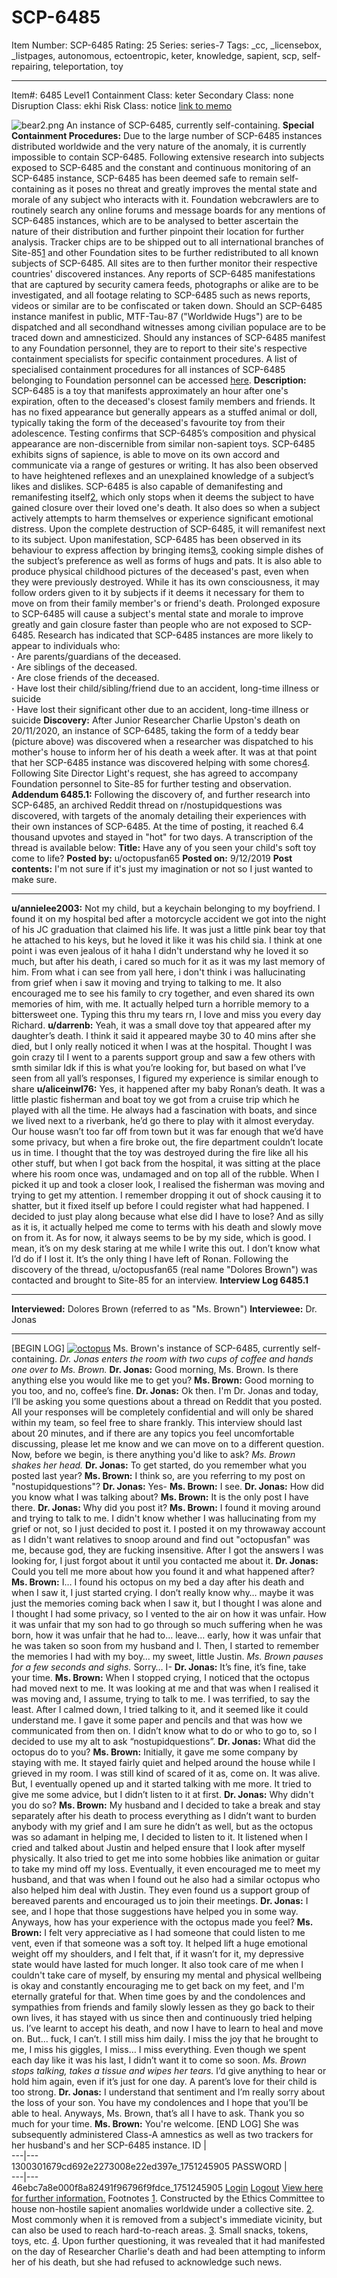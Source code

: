 # SCP-6485
Item Number: SCP-6485
Rating: 25
Series: series-7
Tags: _cc, _licensebox, _listpages, autonomous, ectoentropic, keter, knowledge, sapient, scp, self-repairing, teleportation, toy

---

Item#: 6485
Level1
Containment Class:
keter
Secondary Class:
none
Disruption Class:
ekhi
Risk Class:
notice
[link to memo](/classification-committee-memo)  

![bear2.png](https://scp-wiki.wdfiles.com/local--files/fragment:scp-6485-0/bear2.png)
An instance of SCP-6485, currently self-containing.
**Special Containment Procedures:** Due to the large number of SCP-6485 instances distributed worldwide and the very nature of the anomaly, it is currently impossible to contain SCP-6485. Following extensive research into subjects exposed to SCP-6485 and the constant and continuous monitoring of an SCP-6485 instance, SCP-6485 has been deemed safe to remain self-containing as it poses no threat and greatly improves the mental state and morale of any subject who interacts with it.
Foundation webcrawlers are to routinely search any online forums and message boards for any mentions of SCP-6485 instances, which are to be analysed to better ascertain the nature of their distribution and further pinpoint their location for further analysis. Tracker chips are to be shipped out to all international branches of Site-85[1](javascript:;) and other Foundation sites to be further redistributed to all known subjects of SCP-6485. All sites are to then further monitor their respective countries' discovered instances. Any reports of SCP-6485 manifestations that are captured by security camera feeds, photographs or alike are to be investigated, and all footage relating to SCP-6485 such as news reports, videos or similar are to be confiscated or taken down. Should an SCP-6485 instance manifest in public, MTF-Tau-87 ("Worldwide Hugs") are to be dispatched and all secondhand witnesses among civilian populace are to be traced down and amnesticized.
Should any instances of SCP-6485 manifest to any Foundation personnel, they are to report to their site's respective containment specialists for specific containment procedures. A list of specialised containment procedures for all instances of SCP-6485 belonging to Foundation personnel can be accessed [here](javascript:;).
**Description:** SCP-6485 is a toy that manifests approximately an hour after one's expiration, often to the deceased's closest family members and friends. It has no fixed appearance but generally appears as a stuffed animal or doll, typically taking the form of the deceased's favourite toy from their adolescence. Testing confirms that SCP-6485’s composition and physical appearance are non-discernible from similar non-sapient toys.
SCP-6485 exhibits signs of sapience, is able to move on its own accord and communicate via a range of gestures or writing. It has also been observed to have heightened reflexes and an unexplained knowledge of a subject’s likes and dislikes.
SCP-6485 is also capable of demanifesting and remanifesting itself[2](javascript:;), which only stops when it deems the subject to have gained closure over their loved one's death. It also does so when a subject actively attempts to harm themselves or experience significant emotional distress. Upon the complete destruction of SCP-6485, it will remanifest next to its subject.
Upon manifestation, SCP-6485 has been observed in its behaviour to express affection by bringing items[3](javascript:;), cooking simple dishes of the subject’s preference as well as forms of hugs and pats. It is also able to produce physical childhood pictures of the deceased's past, even when they were previously destroyed. While it has its own consciousness, it may follow orders given to it by subjects if it deems it necessary for them to move on from their family member's or friend's death.
Prolonged exposure to SCP-6485 will cause a subject's mental state and morale to improve greatly and gain closure faster than people who are not exposed to SCP-6485.
Research has indicated that SCP-6485 instances are more likely to appear to individuals who:  
**·** Are parents/guardians of the deceased.  
**·** Are siblings of the deceased.  
**·** Are close friends of the deceased.  
**·** Have lost their child/sibling/friend due to an accident, long-time illness or suicide  
**·** Have lost their significant other due to an accident, long-time illness or suicide
**Discovery:** After Junior Researcher Charlie Upston's death on 20/11/2020, an instance of SCP-6485, taking the form of a teddy bear (picture above) was discovered when a researcher was dispatched to his mother's house to inform her of his death a week after. It was at that point that her SCP-6485 instance was discovered helping with some chores[4](javascript:;). Following Site Director Light's request, she has agreed to accompany Foundation personnel to Site-85 for further testing and observation.
**Addendum 6485.1:** Following the discovery of, and further research into SCP-6485, an archived Reddit thread on r/nostupidquestions was discovered, with targets of the anomaly detailing their experiences with their own instances of SCP-6485. At the time of posting, it reached 6.4 thousand upvotes and stayed in "hot" for two days. A transcription of the thread is available below:
**Title:** Have any of you seen your child's soft toy come to life?
**Posted by:** u/octopusfan65
**Posted on:** 9/12/2019
**Post contents:** I'm not sure if it's just my imagination or not so I just wanted to make sure.
* * *
**u/annielee2003:** Not my child, but a keychain belonging to my boyfriend. I found it on my hospital bed after a motorcycle accident we got into the night of his JC graduation that claimed his life. It was just a little pink bear toy that he attached to his keys, but he loved it like it was his child sia. I think at one point i was even jealous of it haha
I didn't understand why he loved it so much, but after his death, i cared so much for it as it was my last memory of him.
From what i can see from yall here, i don't think i was hallucinating from grief when i saw it moving and trying to talking to me. It also encouraged me to see his family to cry together, and even shared its own memories of him, with me. It actually helped turn a horrible memory to a bittersweet one.
Typing this thru my tears rn, I love and miss you every day Richard.
**u/darrenb:** Yeah, it was a small dove toy that appeared after my daughter’s death. I think it said it appeared maybe 30 to 40 mins after she died, but I only really noticed it when I was at the hospital. Thought I was goin crazy til I went to a parents support group and saw a few others with smth similar
Idk if this is what you’re looking for, but based on what I’ve seen from all yall’s responses, I figured my experience is similar enough to share
**u/aliceinwl76:** Yes, it happened after my baby Ronan’s death. It was a little plastic fisherman and boat toy we got from a cruise trip which he played with all the time. He always had a fascination with boats, and since we lived next to a riverbank, he’d go there to play with it almost everyday. Our house wasn’t too far off from town but it was far enough that we’d have some privacy, but when a fire broke out, the fire department couldn’t locate us in time.
I thought that the toy was destroyed during the fire like all his other stuff, but when I got back from the hospital, it was sitting at the place where his room once was, undamaged and on top all of the rubble. When I picked it up and took a closer look, I realised the fisherman was moving and trying to get my attention. I remember dropping it out of shock causing it to shatter, but it fixed itself up before I could register what had happened. I decided to just play along because what else did I have to lose? And as silly as it is, it actually helped me come to terms with his death and slowly move on from it.
As for now, it always seems to be by my side, which is good. I mean, it’s on my desk staring at me while I write this out. I don’t know what I’d do if I lost it. It’s the only thing I have left of Ronan.
Following the discovery of the thread, u/octopusfan65 (real name "Dolores Brown") was contacted and brought to Site-85 for an interview.
**Interview Log 6485.1**
* * *
**Interviewed:** Dolores Brown (referred to as "Ms. Brown")
**Interviewee:** Dr. Jonas
* * *
[BEGIN LOG]
[![octopus](https://scp-wiki.wdfiles.com/local--resized-images/fragment:scp-6485-0/octopus/medium.jpg)](https://scp-wiki.wdfiles.com/local--files/fragment:scp-6485-0/octopus)
Ms. Brown's instance of SCP-6485, currently self-containing.
_Dr. Jonas enters the room with two cups of coffee and hands one over to Ms. Brown._
**Dr. Jonas:** Good morning, Ms. Brown. Is there anything else you would like me to get you?
**Ms. Brown:** Good morning to you too, and no, coffee’s fine.
**Dr. Jonas:** Ok then. I'm Dr. Jonas and today, I’ll be asking you some questions about a thread on Reddit that you posted. All your responses will be completely confidential and will only be shared within my team, so feel free to share frankly. This interview should last about 20 minutes, and if there are any topics you feel uncomfortable discussing, please let me know and we can move on to a different question. Now, before we begin, is there anything you'd like to ask?
_Ms. Brown shakes her head._
**Dr. Jonas:** To get started, do you remember what you posted last year?
**Ms. Brown:** I think so, are you referring to my post on "nostupidquestions"?
**Dr. Jonas:** Yes-
**Ms. Brown:** I see.
**Dr. Jonas:** How did you know what I was talking about?
**Ms. Brown:** It is the only post I have there.
**Dr. Jonas:** Why did you post it?
**Ms. Brown:** I found it moving around and trying to talk to me. I didn't know whether I was hallucinating from my grief or not, so I just decided to post it. I posted it on my throwaway account as I didn't want relatives to snoop around and find out "octopusfan" was me, because god, they are fucking insensitive. After I got the answers I was looking for, I just forgot about it until you contacted me about it.
**Dr. Jonas:** Could you tell me more about how you found it and what happened after?
**Ms. Brown:** I… I found his octopus on my bed a day after his death and when I saw it, I just started crying. I don’t really know why… maybe it was just the memories coming back when I saw it, but I thought I was alone and I thought I had some privacy, so I vented to the air on how it was unfair. How it was unfair that my son had to go through so much suffering when he was born, how it was unfair that he had to… leave… early, how it was unfair that he was taken so soon from my husband and I. Then, I started to remember the memories I had with my boy… my sweet, little Justin.
_Ms. Brown pauses for a few seconds and sighs._
Sorry… I-
**Dr. Jonas:** It’s fine, it’s fine, take your time.
**Ms. Brown:** When I stopped crying, I noticed that the octopus had moved next to me. It was looking at me and that was when I realised it was moving and, I assume, trying to talk to me. I was terrified, to say the least. After I calmed down, I tried talking to it, and it seemed like it could understand me. I gave it some paper and pencils and that was how we communicated from then on. I didn’t know what to do or who to go to, so I decided to use my alt to ask “nostupidquestions”.
**Dr. Jonas:** What did the octopus do to you?
**Ms. Brown:** Initially, it gave me some company by staying with me. It stayed fairly quiet and helped around the house while I grieved in my room. I was still kind of scared of it as, come on. It was alive. But, I eventually opened up and it started talking with me more. It tried to give me some advice, but I didn’t listen to it at first.
**Dr. Jonas:** Why didn't you do so?
**Ms. Brown:** My husband and I decided to take a break and stay separately after his death to process everything as I didn’t want to burden anybody with my grief and I am sure he didn’t as well, but as the octopus was so adamant in helping me, I decided to listen to it.
It listened when I cried and talked about Justin and helped ensure that I look after myself physically. It also tried to get me into some hobbies like animation or guitar to take my mind off my loss. Eventually, it even encouraged me to meet my husband, and that was when I found out he also had a similar octopus who also helped him deal with Justin. They even found us a support group of bereaved parents and encouraged us to join their meetings.
**Dr. Jonas:** I see, and I hope that those suggestions have helped you in some way. Anyways, how has your experience with the octopus made you feel?
**Ms. Brown:** I felt very appreciative as I had someone that could listen to me vent, even if that someone was a soft toy. It helped lift a huge emotional weight off my shoulders, and I felt that, if it wasn’t for it, my depressive state would have lasted for much longer. It also took care of me when I couldn't take care of myself, by ensuring my mental and physical wellbeing is okay and constantly encouraging me to get back on my feet, and I'm eternally grateful for that.
When time goes by and the condolences and sympathies from friends and family slowly lessen as they go back to their own lives, it has stayed with us since then and continuously tried helping us. I’ve learnt to accept his death, and now I have to learn to heal and move on. But… fuck, I can’t. I still miss him daily. I miss the joy that he brought to me, I miss his giggles, I miss… I miss everything. Even though we spent each day like it was his last, I didn’t want it to come so soon.
_Ms. Brown stops talking, takes a tissue and wipes her tears._
I’d give anything to hear or hold him again, even if it’s just for one day. A parent’s love for their child is too strong.
**Dr. Jonas:** I understand that sentiment and I’m really sorry about the loss of your son. You have my condolences and I hope that you’ll be able to heal. Anyways, Ms. Brown, that’s all I have to ask. Thank you so much for your time.
**Ms. Brown:** You're welcome.
[END LOG]
She was subsequently administered Class-A amnestics as well as two trackers for her husband's and her SCP-6485 instance.
ID  |   
---|---  
1300301679cd692e2273008e22ed397e_1751245905 
PASSWORD  |   
---|---  
46ebc7a8e000f8a82491f96796f9fdce_1751245905 
[Login](javascript:;)
[Logout](javascript:;)
[View here for further information.](https://scp-wiki.wikidot.com/scp-6485/offset/1)
Footnotes
[1](javascript:;). Constructed by the Ethics Committee to house non-hostile sapient anomalies worldwide under a collective site.
[2](javascript:;). Most commonly when it is removed from a subject's immediate vicinity, but can also be used to reach hard-to-reach areas.
[3](javascript:;). Small snacks, tokens, toys, etc.
[4](javascript:;). Upon further questioning, it was revealed that it had manifested on the day of Researcher Charlie's death and had been attempting to inform her of his death, but she had refused to acknowledge such news.
